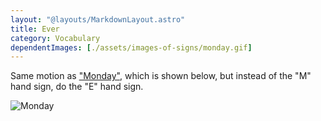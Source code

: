 ```yaml
---
layout: "@layouts/MarkdownLayout.astro"
title: Ever
category: Vocabulary
dependentImages: [./assets/images-of-signs/monday.gif]
---
```


Same motion as ["Monday"](./monday), which is shown below,
but instead of the "M" hand sign, do the "E" hand sign.

![Monday](@signs/monday.gif)
